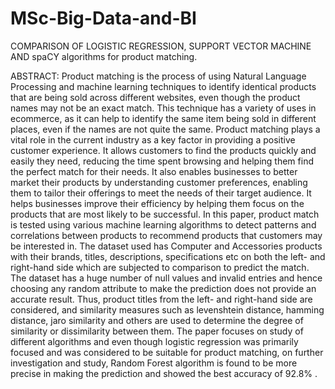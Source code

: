 # MSc-Big-Data-and-BI
COMPARISON OF LOGISTIC REGRESSION, SUPPORT VECTOR MACHINE 
AND spaCY algorithms for product matching.

ABSTRACT: Product matching is the process of using Natural Language Processing and 
machine learning techniques to identify identical products that are being sold across different 
websites, even though the product names may not be an exact match. This technique has a 
variety of uses in ecommerce, as it can help to identify the same item being sold in different 
places, even if the names are not quite the same. Product matching plays a vital role in the 
current industry as a key factor in providing a positive customer experience. It allows 
customers to find the products quickly and easily they need, reducing the time spent browsing 
and helping them find the perfect match for their needs. It also enables businesses to better 
market their products by understanding customer preferences, enabling them to tailor their 
offerings to meet the needs of their target audience. It helps businesses improve their 
efficiency by helping them focus on the products that are most likely to be successful.
In this paper, product match is tested using various machine learning algorithms to detect 
patterns and correlations between products to recommend products that customers may be 
interested in. The dataset used has Computer and Accessories products with their brands, 
titles, descriptions, specifications etc on both the left- and right-hand side which are subjected 
to comparison to predict the match. The dataset has a huge number of null values and invalid 
entries and hence choosing any random attribute to make the prediction does not provide an 
accurate result. Thus, product titles from the left- and right-hand side are considered, and
similarity measures such as levenshtein distance, hamming distance, jaro similarity and others 
are used to determine the degree of similarity or dissimilarity between them. The paper 
focuses on study of different algorithms and even though logistic regression was primarily 
focused and was considered to be suitable for product matching, on further investigation and 
study, Random Forest algorithm is found to be more precise in making the prediction and 
showed the best accuracy of 92.8% .
